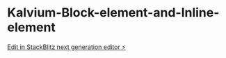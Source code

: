 # Kalvium-Block-element-and-Inline-element

[Edit in StackBlitz next generation editor ⚡️](https://stackblitz.com/~/github.com/Alphamikey23/Kalvium-Block-element-and-Inline-element)